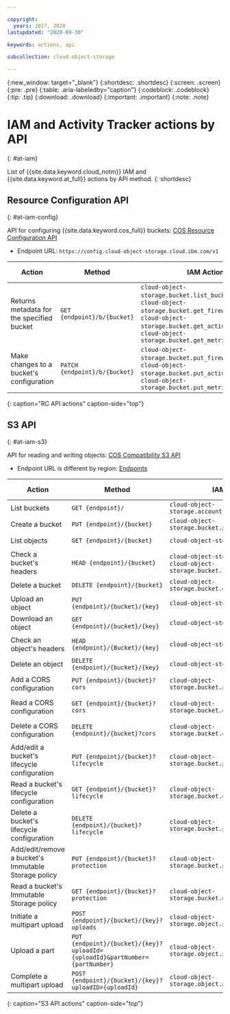 ```yaml
---

copyright:
  years: 2017, 2020
lastupdated: "2020-09-30"

keywords: actions, api

subcollection: cloud-object-storage

---
```


{:new_window: target="_blank"}
{:shortdesc: .shortdesc}
{:screen: .screen}
{:pre: .pre}
{:table: .aria-labeledby="caption"}
{:codeblock: .codeblock}
{:tip: .tip}
{:download: .download}
{:important: .important}
{:note: .note}


# IAM and Activity Tracker actions by API
{: #at-iam}

List of {{site.data.keyword.cloud_notm}} IAM and {{site.data.keyword.at_full}} actions by API method.
{: shortdesc}

## Resource Configuration API
{: #at-iam-config}

API for configuring {{site.data.keyword.cos_full}} buckets: [COS Resource Configuration API](https://cloud.ibm.com/apidocs/cos/cos-configuration#introduction)
*  Endpoint URL: `https://config.cloud-object-storage.cloud.ibm.com/v1`

| Action                                    | Method                                | IAM Action                                                                                                                                                        | Activity Tracker action                              |
|-------------------------------------------|---------------------------------------|-------------------------------------------------------------------------------------------------------------------------------------------------------------------|------------------------------------------------------|
| Returns metadata for the specified bucket | `GET {endpoint}/b/{bucket}`   | `cloud-object-storage.bucket.list_bucket_crn`, </br> `cloud-object-storage.bucket.get_firewall`, </br> `cloud-object-storage.bucket.get_activity_tracking`, </br> `cloud-object-storage.bucket.get_metrics_monitoring` | `cloud-object-storage.resource-configuration.read`   |
| Make changes to a bucket's configuration  | `PATCH {endpoint}/b/{bucket}` | `cloud-object-storage.bucket.put_firewall`, </br> `cloud-object-storage.bucket.put_activity_tracking`, </br> `cloud-object-storage.bucket.put_metrics_monitoring` | `cloud-object-storage.resource-configuration.update` |
{: caption="RC API actions" caption-side="top"}

## S3 API
{: #at-iam-s3}

API for reading and writing objects: [COS Compatibility S3 API](https://cloud.ibm.com/apidocs/cos/cos-compatibility#introduction)
* Endpoint URL is different by region: [Endpoints](/docs/cloud-object-storage?topic=cloud-object-storage-endpoints)

| Action                                              | Method                                                                      | IAM Action                                                                          | Activity Tracker action                          |
|-----------------------------------------------------|-----------------------------------------------------------------------------|-------------------------------------------------------------------------------------|--------------------------------------------------|
| List buckets                                        | `GET {endpoint}/`                                                           | `cloud-object-storage.account.get_account_buckets`                                  | `cloud-object-storage.instance.list`             |
| Create a bucket                                     | `PUT {endpoint}/{bucket}`                                                   | `cloud-object-storage.bucket.put_bucket`                                            | `cloud-object-storage.bucket.create`             |
| List objects                                        | `GET {endpoint}/{bucket}`                                                   | `cloud-object-storage.bucket.get`                                                   | `cloud-object-storage.bucket.list`               |
| Check a bucket's headers                            | `HEAD {endpoint}/{bucket}`                                                  | `cloud-object-storage.bucket.head`, </br> `cloud-object-storage.bucket.list_crk_id` | `cloud-object-storage.bucket-metadata.read`      |
| Delete a bucket                                     | `DELETE {endpoint}/{bucket}`                                                | `cloud-object-storage.bucket.delete_bucket`                                         | `cloud-object-storage.bucket.delete`             |
| Upload an object                                    | `PUT {endpoint}/{bucket}/{key}`                                             | `cloud-object-storage.object.put`                                                   | `cloud-object-storage.object.create`             |
| Download an object                                  | `GET {endpoint}/{bucket}/{key}`                                             | `cloud-object-storage.object.get`                                                   | `cloud-object-storage.object.read`               |
| Check an object's headers                           | `HEAD {endpoint}/{Bucket}/{key}`                                            | `cloud-object-storage.object.head`                                                  | `cloud-object-storage.object-metadata.read`      |
| Delete an object                                    | `DELETE {endpoint}/{bucket}/{key}`                                          | `cloud-object-storage.object.delete`                                                | `cloud-object-storage.object.delete`             |
| Add a CORS configuration                            | `PUT {endpoint}/{bucket}?cors`                                              | `cloud-object-storage.bucket.put_cors`                                              | `cloud-object-storage.bucket-cors.create`        |
| Read a CORS configuration                           | `GET {endpoint}/{bucket}?cors`                                              | `cloud-object-storage.bucket.get_cors`                                              | `cloud-object-storage.bucket-cors.read`          |
| Delete a CORS configuration                         | `DELETE {endpoint}/{bucket}?cors`                                           | `cloud-object-storage.bucket.delete_cors`                                           | `cloud-object-storage.bucket-cors.delete`        |
| Add/edit a bucket's lifecycle configuration         | `PUT {endpoint}/{bucket}?lifecycle`                                         | `cloud-object-storage.bucket.put_lifecycle`                                         | `cloud-object-storage.bucket-lifecycle.create`   |
| Read a bucket's lifecycle configuration             | `GET {endpoint}/{bucket}?lifecycle`                                         | `cloud-object-storage.bucket.get_lifecycle`                                         | `cloud-object-storage.bucket-lifecycle.read`     |
| Delete a bucket's lifecycle configuration           | `DELETE {endpoint}/{bucket}?lifecycle`                                      | `cloud-object-storage.bucket.put_lifecycle`                                         | `cloud-object-storage.bucket-lifecycle.delete`   |
| Add/edit/remove a bucket's Immutable Storage policy | `PUT {endpoint}/{bucket}?protection`                                        | `cloud-object-storage.bucket.put_protection`                                        | `cloud-object-storage.bucket-retention.create`   |
| Read a bucket's Immutable Storage policy            | `GET {endpoint}/{bucket}?protection`                                        | `cloud-object-storage.bucket.get_protection`                                        | `cloud-object-storage.bucket-retention.read`     |
| Initiate a multipart upload                         | `POST {endpoint}/{bucket}/{key}?uploads`                                    | `cloud-object-storage.object.post_initiate_upload`                                  | `cloud-object-storage.object-multipart.start`    |
| Upload a part                                       | `PUT {endpoint}/{bucket}/{key}?uploadId={uploadId}&partNumber={partNumber}` | `cloud-object-storage.object.put_part`                                              | `cloud-object-storage.object-multipart.create`   |
| Complete a multipart upload                         | `POST {endpoint}/{bucket}/{key}?uploadID={uploadId}`                        | `cloud-object-storage.object.post_initiate_upload`                                  | `cloud-object-storage.object-multipart.complete` |
{: caption="S3 API actions" caption-side="top"}
